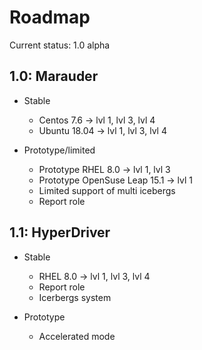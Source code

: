 # Roadmap

Current status: 1.0 alpha

## 1.0: Marauder
* Stable
  * Centos 7.6 -> lvl 1, lvl 3, lvl 4
  * Ubuntu 18.04 -> lvl 1, lvl 3, lvl 4

* Prototype/limited
  * Prototype RHEL 8.0 -> lvl 1, lvl 3
  * Prototype OpenSuse Leap 15.1 -> lvl 1
  * Limited support of multi icebergs
  * Report role

## 1.1: HyperDriver
* Stable
  * RHEL 8.0 -> lvl 1, lvl 3, lvl 4
  * Report role
  * Icerbergs system

* Prototype
  * Accelerated mode
